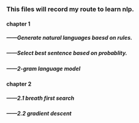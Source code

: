 ### This files will record my route to learn nlp.
#### chapter 1
##### ——Generate natural languages baesd on rules.
##### ——Select best sentence based on probablity.
##### ——2-gram language model

#### chapter 2
##### ——2.1 breath first search
##### ——2.2 gradient descent  
